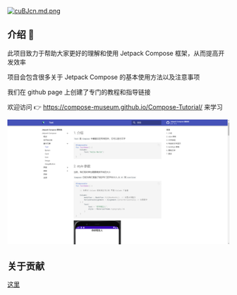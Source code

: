 [![cuBJcn.md.png](https://z3.ax1x.com/2021/04/04/cuBJcn.md.png)](https://z3.ax1x.com/2021/04/04/cuBJcn.png)

## 介绍 💨

此项目致力于帮助大家更好的理解和使用 Jetpack Compose 框架，从而提高开发效率

项目会包含很多关于 Jetpack Compose 的基本使用方法以及注意事项

我们在 github page 上创建了专门的教程和指导链接

欢迎访问 👉 <https://compose-museum.github.io/Compose-Tutorial/> 来学习

<img src = "/screenshots/sc1.png">


## 关于贡献

[这里](https://compose-museum.github.io/Compose-Tutorial/contributing/)